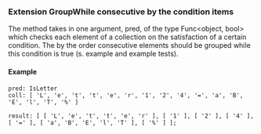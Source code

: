 ### Extension GroupWhile consecutive by the condition items

The method takes in one argument, pred, of the type Func<object, bool> which checks each element of a collection on the satisfaction of a certain condition. The by the order consecutive elements should be grouped while this condition is true (s. example and example tests).

#### Example
```
pred: IsLetter
coll: [ 'L', 'e', 't', 't', 'e', 'r', '1', '2', '4', '=', 'a', 'B', 'E', 'l', 'T', '%' ]

result: [ [ 'L', 'e', 't', 't', 'e', 'r' ], [ '1' ], [ '2' ], [ '4' ], [ '=' ], [ 'a', 'B', 'E', 'l', 'T' ], [ '%' ] ];

